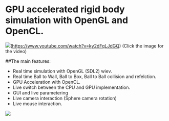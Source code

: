 # GPU accelerated rigid body simulation with OpenGL and OpenCL.

![](https://github.com/SandorBalazsHU/elte-ik-gpgpu-rigid-body-simulation/blob/master/Images/Img01.jpg)(https://www.youtube.com/watch?v=ky2dFqLJdGQ)
(Click the image for the video)

##The main features:
* Real time simulation with OpenGL (SDL2) wiev.
* Real time Ball to Wall, Ball to Box, Ball to Ball collision and refelction.
* GPU Acceleration with OpenCL.
* Live switch between the CPU and GPU implementation.
* GUI and live parametering
* Live camera interaction (Sphere camera rotation)
* Live mouse interaction.

![](https://github.com/SandorBalazsHU/elte-ik-gpgpu-rigid-body-simulation/blob/master/Images/Img05.jpg)